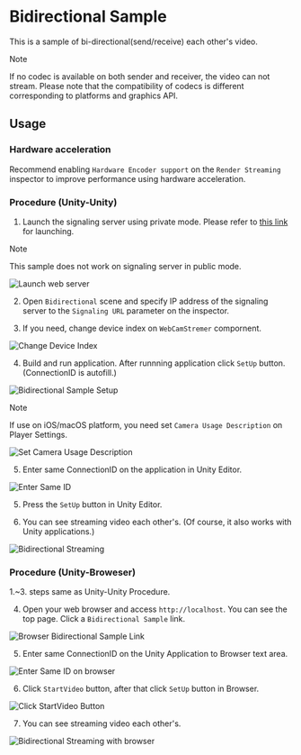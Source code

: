 # Bidirectional Sample

This is a sample of bi-directional(send/receive) each other's video.

> [!NOTE]
> If no codec is available on both sender and receiver, the video can not stream. Please note that the compatibility of codecs is different corresponding to platforms and graphics API.

## Usage

### Hardware acceleration 

Recommend enabling `Hardware Encoder support` on the `Render Streaming` inspector to improve performance using hardware acceleration.

### Procedure (Unity-Unity)

1. Launch the signaling server using private mode. Please refer to [this link](webapp.md) for launching.

> [!NOTE]
> This sample does not work on signaling server in public mode.

![Launch web server](images/launch_webserver_private_mode.png)

2. Open `Bidirectional` scene and specify IP address of the signaling server to the `Signaling URL` parameter on the inspector.

3. If you need, change device index on `WebCamStremer` compornent.

![Change Device Index](images/change_device_index_on_webcamstremr.png)

4. Build and run application. After runnning application click `SetUp` button. (ConnectionID is autofill.)

![Bidirectional Sample Setup](images/sample_bidirectional_setup.png)

> [!NOTE]
> If use on iOS/macOS platform, you need set `Camera Usage Description` on Player Settings.

![Set Camera Usage Description](images/sample_bidirectional_camerausagedescription.png)

5. Enter same ConnectionID on the application in Unity Editor.

![Enter Same ID](images/sample_bidirectional_entersameid.png)

5. Press the `SetUp` button in Unity Editor.

6. You can see streaming video each other's. (Of course, it also works with Unity applications.)

![Bidirectional Streaming](images/sample_bidirectional_streaming.png)

### Procedure (Unity-Broweser)

1.~3. steps same as Unity-Unity Procedure. 

4. Open your web browser and access `http://localhost`. You can see the top page. Click a `Bidirectional Sample` link.

![Browser Bidirectional Sample Link](images/browser_mainpage_bidirectional.png)

5. Enter same ConnectionID on the Unity Application to Browser text area.

![Enter Same ID on browser](images/sample_bidirectional_entersameid_browser.png)

6. Click `StartVideo` button, after that click `SetUp` button in Browser.

![Click StartVideo Button](images/browser_bidirectional_sample_startvideo.png)

7. You can see streaming video each other's.

![Bidirectional Streaming with browser](images/sample_bidirectional_streaming_with_browser.png)